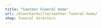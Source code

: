 ```yaml
---
title: "Saether Funeral Home"
url: /blanchardville/saether-funeral-home/
shop: funeral directors
---
```

